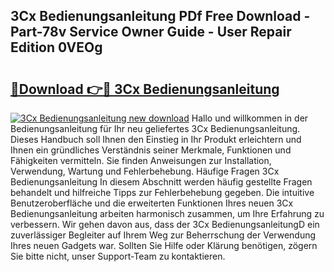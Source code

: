 ## 3Cx Bedienungsanleitung PDf Free Download - Part-78v Service Owner Guide - User Repair Edition 0VEOg

# <h2><a href="http://df4xy31.blite.top/?on=3Cx+Bedienungsanleitung">🔗Download 👉🔴 3Cx Bedienungsanleitung</a></h2>

[![3Cx Bedienungsanleitung new download](https://i.imgur.com/lujVjoI.png)](http://df4xy31.blite.top/?on=3Cx+Bedienungsanleitung)
Hallo und willkommen in der Bedienungsanleitung für Ihr neu geliefertes 3Cx Bedienungsanleitung. Dieses Handbuch soll Ihnen den Einstieg in Ihr Produkt erleichtern und Ihnen ein gründliches Verständnis seiner Merkmale, Funktionen und Fähigkeiten vermitteln. Sie finden Anweisungen zur Installation, Verwendung, Wartung und Fehlerbehebung. Häufige Fragen 3Cx Bedienungsanleitung In diesem Abschnitt werden häufig gestellte Fragen behandelt und hilfreiche Tipps zur Fehlerbehebung gegeben. Die intuitive Benutzeroberfläche und die erweiterten Funktionen Ihres neuen 3Cx Bedienungsanleitung arbeiten harmonisch zusammen, um Ihre Erfahrung zu verbessern. Wir gehen davon aus, dass der 3Cx BedienungsanleitungD ein zuverlässiger Begleiter auf Ihrem Weg zur Beherrschung der Verwendung Ihres neuen Gadgets war. Sollten Sie Hilfe oder Klärung benötigen, zögern Sie bitte nicht, unser Support-Team zu kontaktieren.
